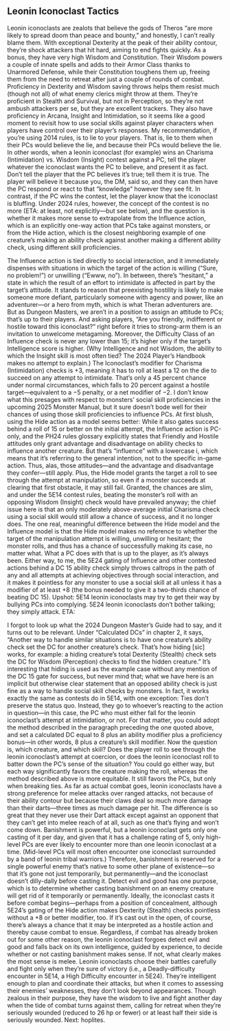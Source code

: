 ## Leonin Iconoclast Tactics


Leonin iconoclasts are zealots that believe the gods of Theros “are more likely to spread doom than peace and bounty,” and honestly, I can’t really blame them. With exceptional Dexterity at the peak of their ability contour, they’re shock attackers that hit hard, aiming to end fights quickly. As a bonus, they have very high Wisdom and Constitution. Their Wisdom powers a couple of innate spells and adds to their Armor Class thanks to Unarmored Defense, while their Constitution toughens them up, freeing them from the need to retreat after just a couple of rounds of combat. Proficiency in Dexterity and Wisdom saving throws helps them resist much (though not all) of what enemy clerics might throw at them.
They’re proficient in Stealth and Survival, but not in Perception, so they’re not ambush attackers per se, but they are excellent trackers. They also have proficiency in Arcana, Insight and Intimidation, so it seems like a good moment to revisit how to use social skills against player characters when players have control over their player’s responses.
My recommendation, if you’re using 2014 rules, is to lie to your players. That is, lie to them when their PCs would believe the lie, and because their PCs would believe the lie. In other words, when a leonin iconoclast (for example) wins an Charisma (Intimidation) vs. Wisdom (Insight) contest against a PC, tell the player whatever the iconoclast wants the PC to believe, and present it as fact. Don’t tell the player that the PC believes it’s true; tell them it is true. The player will believe it because you, the DM, said so, and they can then have the PC respond or react to that “knowledge” however they see fit. In contrast, if the PC wins the contest, let the player know that the iconoclast is bluffing.
Under 2024 rules, however, the concept of the contest is no more (ETA: at least, not explicitly—but see below), and the question is whether it makes more sense to extrapolate from the Influence action, which is an explicitly one-way action that PCs take against monsters, or from the Hide action, which is the closest neighboring example of one creature’s making an ability check against another making a different ability check, using different skill proficiencies.

The Influence action is tied directly to social interaction, and it immediately dispenses with situations in which the target of the action is willing (“Sure, no problem!”) or unwilling (“Ewww, no”). In between, there’s “hesitant,” a state in which the result of an effort to intimidate is affected in part by the target’s attitude. It stands to reason that preexisting hostility is likely to make someone more defiant, particularly someone with agency and power, like an adventurer—or a hero from myth, which is what Theran adventurers are. But as Dungeon Masters, we aren’t in a position to assign an attitude to PCs; that’s up to their players. And asking players, “Are you friendly, indifferent or hostile toward this iconoclast?” right before it tries to strong-arm them is an invitation to unwelcome metagaming.
Moreover, the Difficulty Class of an Influence check is never any lower than 15; it’s higher only if the target’s Intelligence score is higher. (Why Intelligence and not Wisdom, the ability to which the Insight skill is most often tied? The 2024 Player’s Handbook makes no attempt to explain.) The Iconoclast’s modifier for Charisma (Intimidation) checks is +3, meaning it has to roll at least a 12 on the die to succeed on any attempt to intimidate. That’s only a 45 percent chance under normal circumstances, which falls to 20 percent against a hostile target—equivalent to a −5 penalty, or a net modifier of −2. I don’t know what this presages with respect to monsters’ social skill proficiencies in the upcoming 2025 Monster Manual, but it sure doesn’t bode well for their chances of using those skill proficiencies to influence PCs.
At first blush, using the Hide action as a model seems better: While it also gates success behind a roll of 15 or better on the initial attempt, the Influence action is PC-only, and the PH24 rules glossary explicitly states that Friendly and Hostile attitudes only grant advantage and disadvantage on ability checks to influence another creature. But that’s “influence” with a lowercase i, which means that it’s referring to the general intention, not to the specific in-game action. Thus, alas, those attitudes—and the advantage and disadvantage they confer—still apply. Plus, the Hide model grants the target a roll to see through the attempt at manipulation, so even if a monster succeeds at clearing that first obstacle, it may still fail. Granted, the chances are slim, and under the 5E14 contest rules, beating the monster’s roll with an opposing Wisdom (Insight) check would have prevailed anyway; the chief issue here is that an only moderately above-average initial Charisma check using a social skill would still allow a chance of success, and it no longer does.
The one real, meaningful difference between the Hide model and the Influence model is that the Hide model makes no reference to whether the target of the manipulation attempt is willing, unwilling or hesitant; the monster rolls, and thus has a chance of successfully making its case, no matter what. What a PC does with that is up to the player, as it’s always been. Either way, to me, the 5E24 gating of Influence and other contested actions behind a DC 15 ability check simply throws caltrops in the path of any and all attempts at achieving objectives through social interaction, and it makes it pointless for any monster to use a social skill at all unless it has a modifier of at least +8 (the bonus needed to give it a two-thirds chance of beating DC 15).
Upshot: 5E14 leonin iconoclasts may try to get their way by bullying PCs into complying. 5E24 leonin iconoclasts don’t bother talking; they simply attack.
ETA:



I forgot to look up what the 2024 Dungeon Master’s Guide had to say, and it turns out to be relevant. Under “Calculated DCs” in chapter 2, it says, “Another way to handle similar situations is to have one creature’s ability check set the DC for another creature’s check. That’s how hiding [sic] works, for example: a hiding creature’s total Dexterity (Stealth) check sets the DC for Wisdom (Perception) checks to find the hidden creature.” It’s interesting that hiding is used as the example case without any mention of the DC 15 gate for success, but never mind that; what we have here is an implicit but otherwise clear statement that an opposed ability check is just fine as a way to handle social skill checks by monsters. In fact, it works exactly the same as contests do in 5E14, with one exception: Ties don’t preserve the status quo. Instead, they go to whoever’s reacting to the action in question—in this case, the PC who must either fall for the leonin iconoclast’s attempt at intimidation, or not.
For that matter, you could adopt the method described in the paragraph preceding the one quoted above, and set a calculated DC equal to 8 plus an ability modifier plus a proficiency bonus—in other words, 8 plus a creature’s skill modifier. Now the question is, which creature, and which skill? Does the player roll to see through the leonin iconoclast’s attempt at coercion, or does the leonin iconoclast roll to batter down the PC’s sense of the situation? You could go either way, but each way significantly favors the creature making the roll, whereas the method described above is more equitable. It still favors the PCs, but only when breaking ties.
As far as actual combat goes, leonin iconoclasts have a strong preference for melee attacks over ranged attacks, not because of their ability contour but because their claws deal so much more damage than their darts—three times as much damage per hit. The difference is so great that they never use their Dart attack except against an opponent that they can’t get into melee reach of at all, such as one that’s flying and won’t come down.
Banishment is powerful, but a leonin iconoclast gets only one casting of it per day, and given that it has a challenge rating of 5, only high-level PCs are ever likely to encounter more than one leonin iconoclast at a time. (Mid-level PCs will most often encounter one iconoclast surrounded by a band of leonin tribal warriors.) Therefore, banishment is reserved for a single powerful enemy that’s native to some other plane of existence—so that it’s gone not just temporarily, but permanently—and the iconoclast doesn’t dilly-dally before casting it.
Detect evil and good has one purpose, which is to determine whether casting banishment on an enemy creature will get rid of it temporarily or permanently. Ideally, the iconoclast casts it before combat begins—perhaps from a position of concealment, although 5E24’s gating of the Hide action makes Dexterity (Stealth) checks pointless without a +8 or better modifier, too. If it’s cast out in the open, of course, there’s always a chance that it may be interpreted as a hostile action and thereby cause combat to ensue. Regardless, if combat has already broken out for some other reason, the leonin iconoclast forgoes detect evil and good and falls back on its own intelligence, guided by experience, to decide whether or not casting banishment makes sense. If not, what clearly makes the most sense is melee.
Leonin iconoclasts choose their battles carefully and fight only when they’re sure of victory (i.e., a Deadly-difficulty encounter in 5E14, a High Difficulty encounter in 5E24). They’re intelligent enough to plan and coordinate their attacks, but when it comes to assessing their enemies’ weaknesses, they don’t look beyond appearances.
Though zealous in their purpose, they have the wisdom to live and fight another day when the tide of combat turns against them, calling for retreat when they’re seriously wounded (reduced to 26 hp or fewer) or at least half their side is seriously wounded.
Next: hoplites.
